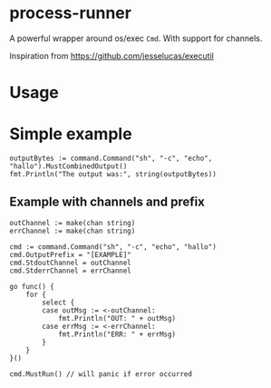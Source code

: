 # process-runner
A powerful wrapper around os/exec `Cmd`. With support for channels.

Inspiration from https://github.com/jesselucas/executil

# Usage

# Simple example

```
outputBytes := command.Command("sh", "-c", "echo", "hallo").MustCombinedOutput()
fmt.Println("The output was:", string(outputBytes))
```

## Example with channels and prefix

```
outChannel := make(chan string)
errChannel := make(chan string)

cmd := command.Command("sh", "-c", "echo", "hallo")
cmd.OutputPrefix = "[EXAMPLE]"
cmd.StdoutChannel = outChannel
cmd.StderrChannel = errChannel

go func() {
    for {
        select {
        case outMsg := <-outChannel:
            fmt.Println("OUT: " + outMsg)
        case errMsg := <-errChannel:
            fmt.Println("ERR: " + errMsg)
        }
    }
}()

cmd.MustRun() // will panic if error occurred
```